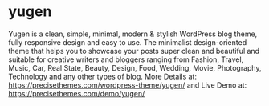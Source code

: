 # yugen
Yugen is a clean, simple, minimal, modern &amp; stylish WordPress blog theme, fully responsive design and easy to use. The minimalist design-oriented theme that helps you to showcase your posts super clean and beautiful and suitable for creative writers and bloggers ranging from Fashion, Travel, Music, Car, Real State, Beauty, Design, Food, Wedding, Movie, Photography, Technology and any other types of blog. More Details at: https://precisethemes.com/wordpress-theme/yugen/ and Live Demo at: https://precisethemes.com/demo/yugen/
